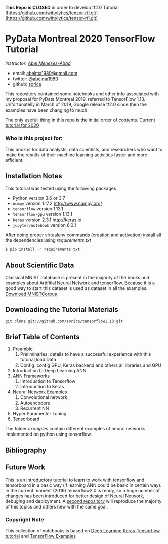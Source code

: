 __This Repo is CLOSED__ in order to develop tf2.0 Tutorial
[https://github.com/wittylytics/tensor-rfl.git](https://github.com/wittylytics/tensor-rfl.git)

# PyData Montreal 2020 TensorFlow Tutorial

*Instructor: [Abel Meneses-Abad](https://menesesabad.com)*

- email: <abelma1980@gmail.com>
- twitter: [@abelma1980](https://twitter.com/abelma1980)
- github: [sorice](https://github.com/sorice/)

This repository contained some notebooks and other info associated with 
my proposal for PyData Montreal 2019,  referred to TensorFlow 1.13. 
Unfortunatelly in March of 2019, Google release tf2.0 since then the
examples have been changing to much.

The only usefull thing in this repo is the initial order of contents.
[Current tutorial for 2020](https://github.com/wittylytics/tensor-rfl.git)

### Who is this project for:
This book is for data analysts, data scientists, and researchers who 
want to make the results of their machine learning activities faster 
and more efficient.

## Installation Notes
This tutorial was tested using the following packages

- Python version 3.6 or 3.7
- `numpy` version 1.17.2 http://www.numpy.org/
- `tensorflow` version 1.13.1
- `tensorflow-gpu` version 1.13.1
- `keras` version 2.3.1 http://keras.io
- `jupyter/notebook` version 6.0.1

After doing proper virtualenv commands (creation and activation)
install all the dependencies using _requirements.txt_

```bash
$ pip install -r requirements.txt
```

## About Scientific Data

Classical MNIST database is present in the majority of the books and
examples about Artifitial Neural Network and tensorflow. Because it is a
good way to start this dataset is used as dataset in all the examples. 
[Download MNISTCorpus](http://yann.lecun.com/exdb/mnist/)

## Downloading the Tutorial Materials

```
git clone git://github.com/sorice/tensorflow1.13.git
```

## Brief Table of Contents

1. Preamble:
    1. Preliminaries: details to have a successful experience with this tutorial,load Data
    2. Config: config GPU, Keras backend and others
  all libraries and GPU
2. Introduction to Deep Learning ANN
3. ANN Frameworks
    1. Introduction to Tensorflow
    2. Introduction to Keras
4. Neural Network Examples
    1. Convolutional network
    2. Autoencoders
    3. Recurrent NN
5. Hyper Paramenter Tuning
6. Tensorboard

The folder _examples_ contain different examples of neural networks 
implemented on python using tensorflow.

## Bibliography

## Future Work

This is an introductory tutorial to learn to work with tensorflow and 
tensorboard in a basic way (if learning ANN could be basic in certain 
way). In the current moment (2019) tensorflow2.0 is ready, so a huge 
number of changes has been introduced for better design of Neural 
Network, debuging and deployment. A [second repository](https://github.com/wittylytics/tensor-rfl.git) 
will reproduce the majority of this topics and others new with the same 
goal.

### Copyright Note
This collection of notebooks is based on 
[Deep Learning Keras-Tensorflow tutorial](https://github.com/leriomaggio/deep-learning-keras-tensorflow) 
and [TensorFlow Examples](https://github.com/aymericdamien/TensorFlow-Examples)
